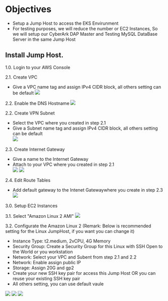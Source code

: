 # Objectives
- Setup a Jump Host to access the EKS Envirunment
- For testing purposes, we will reduce the number or EC2 Instances, So we will setup our CyberArk DAP Master and Testing MySQL DataBase Server in the same Jump Host

## Install Jump Host.
1.0. Login to your AWS Console

2.1. Create VPC
- Give a VPC name tag and assign IPv4 CIDR block, all others setting can be default
     ![](https://github.com/ivanckleecity/CyberArk-DAP-EKS-Lap-2021/blob/main/images/00-01-vpc-setup01.PNG)

2.2. Enable the DNS Hostname 
     ![](https://github.com/ivanckleecity/CyberArk-DAP-EKS-Lap-2021/blob/main/images/00-01-vpc-setup03.PNG)

2.2. Create VPN Subnet 
- Select the VPC where you created in step 2.1
- Give a Subnet name tag and assign IPv4 CIDR block, all others setting can be default                                                                             
     ![](https://github.com/ivanckleecity/CyberArk-DAP-EKS-Lap-2021/blob/main/images/00-01-vpc-setup02.PNG)

2.3. Create Internet Gateway
- Give a name to the Internet Gateway
- Attach to your VPC where you created in step 2.1                                                              
![](https://github.com/ivanckleecity/CyberArk-DAP-EKS-Lap-2021/blob/main/images/00-03-EC2_Linux_Setup06.PNG)
![](https://github.com/ivanckleecity/CyberArk-DAP-EKS-Lap-2021/blob/main/images/00-03-EC2_Linux_Setup07.PNG)

2.4. Edit Route Tables
- Add default gateway to the Intenet Gatewaywhere you create in step 2.3                                              
![](https://github.com/ivanckleecity/CyberArk-DAP-EKS-Lap-2021/blob/main/images/00-03-EC2_Linux_Setup08.PNG)

3.0. Setup EC2 Instances

3.1. Select "Amazon Linux 2 AMI"
    ![](https://github.com/ivanckleecity/CyberArk-DAP-EKS-Lap-2021/blob/main/images/00-01-Amazon_Linux_2_AMI.PNG)

3.2. Configurate the Amazon Linux 2 (Remark: Below is recommended setting for the Linux JumpHost, if you want you can change it)
- Instance Type: t2.medium, 2vCPU, 4G Memory
- Security Group: Create a Security Group for this Linux with SSH Open to the World or you workstation
- Network: Select your VPC and Subent from step 2.1 and 2.2
- Network: Enable assign public IP
- Storage: Assign 20G and gp2
- Create your new SSH key pair for access this Jump Host OR you can reuse your existing SSH key pair
- All others setting, you can use default vaule

![](https://github.com/ivanckleecity/CyberArk-DAP-EKS-Lap-2021/blob/main/images/00-03-EC2_Linux_Setup01.PNG)
![](https://github.com/ivanckleecity/CyberArk-DAP-EKS-Lap-2021/blob/main/images/00-03-EC2_Linux_Setup02.PNG)
![](https://github.com/ivanckleecity/CyberArk-DAP-EKS-Lap-2021/blob/main/images/00-03-EC2_Linux_Setup03.PNG)
